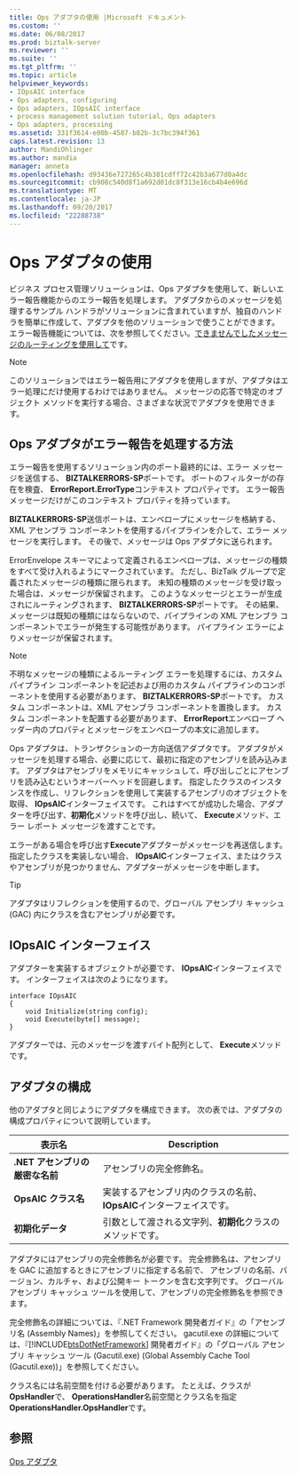 ```yaml
---
title: Ops アダプタの使用 |Microsoft ドキュメント
ms.custom: ''
ms.date: 06/08/2017
ms.prod: biztalk-server
ms.reviewer: ''
ms.suite: ''
ms.tgt_pltfrm: ''
ms.topic: article
helpviewer_keywords:
- IOpsAIC interface
- Ops adapters, configuring
- Ops adapters, IOpsAIC interface
- process management solution tutorial, Ops adapters
- Ops adapters, processing
ms.assetid: 331f3614-e00b-4587-b82b-3c7bc394f361
caps.latest.revision: 13
author: MandiOhlinger
ms.author: mandia
manager: anneta
ms.openlocfilehash: d93436e727265c4b381cdff72c42b3a677d0a4dc
ms.sourcegitcommit: cb908c540d8f1a692d01dc8f313e16cb4b4e696d
ms.translationtype: MT
ms.contentlocale: ja-JP
ms.lasthandoff: 09/20/2017
ms.locfileid: "22288738"
---
```

# <a name="using-the-ops-adapter"></a>Ops アダプタの使用
ビジネス プロセス管理ソリューションは、Ops アダプタを使用して、新しいエラー報告機能からのエラー報告を処理します。 アダプタからのメッセージを処理するサンプル ハンドラがソリューションに含まれていますが、独自のハンドラを簡単に作成して、アダプタを他のソリューションで使うことができます。 エラー報告機能については、次を参照してください。[できませんでしたメッセージのルーティングを使用して](../core/using-failed-message-routing.md)です。  
  
> [!NOTE]
>  このソリューションではエラー報告用にアダプタを使用しますが、アダプタはエラー処理にだけ使用するわけではありません。 メッセージの応答で特定のオブジェクト メソッドを実行する場合、さまざまな状況でアダプタを使用できます。  
  
## <a name="how-the-ops-adapter-processes-error-reports"></a>Ops アダプタがエラー報告を処理する方法  
 エラー報告を使用するソリューション内のポート最終的には、エラー メッセージを送信する、 **BIZTALKERRORS-SP**ポートです。 ポートのフィルターがの存在を検査、 **ErrorReport.ErrorType**コンテキスト プロパティです。 エラー報告メッセージだけがこのコンテキスト プロパティを持っています。  
  
 **BIZTALKERRORS-SP**送信ポートは、エンベロープにメッセージを格納する、XML アセンブラ コンポーネントを使用するパイプラインを介して、エラー メッセージを実行します。 その後で、メッセージは Ops アダプタに送られます。  
  
 ErrorEnvelope スキーマによって定義されるエンベロープは、メッセージの種類をすべて受け入れるようにマークされています。 ただし、BizTalk グループで定義されたメッセージの種類に限られます。 未知の種類のメッセージを受け取った場合は、メッセージが保留されます。 このようなメッセージとエラーが生成されにルーティングされます、 **BIZTALKERRORS-SP**ポートです。 その結果、メッセージは既知の種類にはならないので、パイプラインの XML アセンブラ コンポーネントでエラーが発生する可能性があります。 パイプライン エラーによりメッセージが保留されます。  
  
> [!NOTE]
>  不明なメッセージの種類によるルーティング エラーを処理するには、カスタム パイプライン コンポーネントを記述および用のカスタム パイプラインのコンポーネントを使用する必要があります、 **BIZTALKERRORS-SP**ポートです。 カスタム コンポーネントは、XML アセンブラ コンポーネントを置換します。 カスタム コンポーネントを配置する必要があります、 **ErrorReport**エンベロープ ヘッダー内のプロパティとメッセージをエンベロープの本文に追加します。  
  
 Ops アダプタは、トランザクションの一方向送信アダプタです。 アダプタがメッセージを処理する場合、必要に応じて、最初に指定のアセンブリを読み込みます。 アダプタはアセンブリをメモリにキャッシュして、呼び出しごとにアセンブリを読み込むというオーバーヘッドを回避します。 指定したクラスのインスタンスを作成し、リフレクションを使用して実装するアセンブリのオブジェクトを取得、 **IOpsAIC**インターフェイスです。 これはすべてが成功した場合、アダプターを呼び出す、**初期化**メソッドを呼び出し、続いて、 **Execute**メソッド、エラー レポート メッセージを渡すことです。  
  
 エラーがある場合を呼び出す**Execute**アダプターがメッセージを再送信します。 指定したクラスを実装しない場合、 **IOpsAIC**インターフェイス、またはクラスやアセンブリが見つかりません、アダプターがメッセージを中断します。  
  
> [!TIP]
>  アダプタはリフレクションを使用するので、グローバル アセンブリ キャッシュ (GAC) 内にクラスを含むアセンブリが必要です。  
  
## <a name="the-iopsaic-interface"></a>IOpsAIC インターフェイス  
 アダプターを実装するオブジェクトが必要です、 **IOpsAIC**インターフェイスです。 インターフェイスは次のようになります。  
  
```  
interface IOpsAIC  
{  
    void Initialize(string config);  
    void Execute(byte[] message);  
}  
```  
  
 アダプターでは、元のメッセージを渡すバイト配列として、 **Execute**メソッドです。  
  
## <a name="configuring-the-adapter"></a>アダプタの構成  
 他のアダプタと同じようにアダプタを構成できます。 次の表では、アダプタの構成プロパティについて説明しています。  
  
|表示名|Description|  
|------------------|-----------------|  
|**.NET アセンブリの厳密な名前**|アセンブリの完全修飾名。|  
|**OpsAIC クラス名**|実装するアセンブリ内のクラスの名前、 **IOpsAIC**インターフェイスです。|  
|**初期化データ**|引数として渡される文字列、**初期化**クラスのメソッドです。|  
  
 アダプタにはアセンブリの完全修飾名が必要です。 完全修飾名は、アセンブリを GAC に追加するときにアセンブリに指定する名前で、 アセンブリの名前、バージョン、カルチャ、および公開キー トークンを含む文字列です。 グローバル アセンブリ キャッシュ ツールを使用して、アセンブリの完全修飾名を参照できます。  
  
 完全修飾名の詳細については、『.NET Framework 開発者ガイド』の「アセンブリ名 (Assembly Names)」を参照してください。 gacutil.exe の詳細については、『[!INCLUDE[btsDotNetFramework](../includes/btsdotnetframework-md.md)] 開発者ガイド』の「グローバル アセンブリ キャッシュ ツール (Gacutil.exe) (Global Assembly Cache Tool (Gacutil.exe))」を参照してください。  
  
 クラス名には名前空間を付ける必要があります。 たとえば、クラスが**OpsHandler**で、 **OperationsHandler**名前空間とクラス名を指定**OperationsHandler.OpsHandler**です。  
  
## <a name="see-also"></a>参照  
 [Ops アダプタ](../core/the-ops-adapter.md)